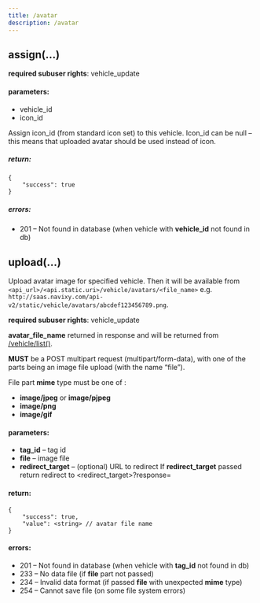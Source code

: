 ```yaml
---
title: /avatar
description: /avatar
---
```


## assign(…)

**required subuser rights**: vehicle_update

#### parameters:

*   vehicle_id
*   icon_id

Assign icon\_id (from standard icon set) to this vehicle. Icon\_id can be null – this means that uploaded avatar should be used instead of icon.

##### return:

    {
        "success": true
    }


##### errors:

*   201 – Not found in database (when vehicle with **vehicle_id** not found in db)

## upload(…)

Upload avatar image for specified vehicle.
Then it will be available from `<api_url>/<api.static.uri>/vehicle/avatars/<file_name>`
e.g. `http://saas.navixy.com/api-v2/static/vehicle/avatars/abcdef123456789.png`.

**required subuser rights**: vehicle_update

**avatar\_file\_name** returned in response and will be returned from [/vehicle/list()](../vehicle.md#list).

**MUST** be a POST multipart request (multipart/form-data),
with one of the parts being an image file upload (with the name “file”).

File part **mime** type must be one of :

*   **image/jpeg** or **image/pjpeg**
*   **image/png**
*   **image/gif**

#### parameters:

*   **tag_id** – tag id
*   **file** – image file
*   **redirect_target** – (optional) URL to redirect
    If **redirect_target** passed return redirect to <redirect_target>?response=<urlencoded response json>

#### return:

    {
        "success": true,
        "value": <string> // avatar file name
    }


#### errors:

*   201 – Not found in database (when vehicle with **tag_id** not found in db)
*   233 – No data file (if **file** part not passed)
*   234 – Invalid data format (if passed **file** with unexpected **mime** type)
*   254 – Cannot save file (on some file system errors)
